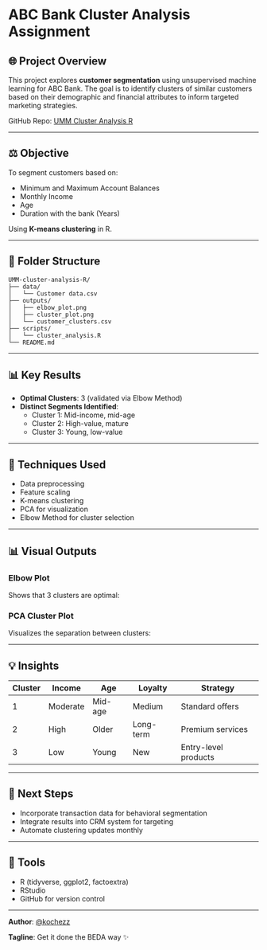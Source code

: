 # ABC Bank Cluster Analysis Assignment

## 🌐 Project Overview

This project explores **customer segmentation** using unsupervised machine learning for ABC Bank. The goal is to identify clusters of similar customers based on their demographic and financial attributes to inform targeted marketing strategies.

GitHub Repo: [UMM Cluster Analysis R](https://github.com/kochezz/UMM-cluster-analysis-R)

---

## ⚖️ Objective

To segment customers based on:

- Minimum and Maximum Account Balances
- Monthly Income
- Age
- Duration with the bank (Years)

Using **K-means clustering** in R.

---

## 📂 Folder Structure

```
UMM-cluster-analysis-R/
├── data/
│   └── Customer data.csv
├── outputs/
│   ├── elbow_plot.png
│   ├── cluster_plot.png
│   └── customer_clusters.csv
├── scripts/
│   └── cluster_analysis.R
└── README.md
```

---

## 📊 Key Results

- **Optimal Clusters**: 3 (validated via Elbow Method)
- **Distinct Segments Identified**:
  - Cluster 1: Mid-income, mid-age
  - Cluster 2: High-value, mature
  - Cluster 3: Young, low-value

---

## 🔬 Techniques Used

- Data preprocessing
- Feature scaling
- K-means clustering
- PCA for visualization
- Elbow Method for cluster selection

---

## 📊 Visual Outputs

### Elbow Plot

Shows that 3 clusters are optimal:&#x20;

### PCA Cluster Plot

Visualizes the separation between clusters:&#x20;

---

## 💡 Insights

| Cluster | Income   | Age     | Loyalty   | Strategy             |
| ------- | -------- | ------- | --------- | -------------------- |
| 1       | Moderate | Mid-age | Medium    | Standard offers      |
| 2       | High     | Older   | Long-term | Premium services     |
| 3       | Low      | Young   | New       | Entry-level products |

---

## 📅 Next Steps

- Incorporate transaction data for behavioral segmentation
- Integrate results into CRM system for targeting
- Automate clustering updates monthly

---

## 🚀 Tools

- R (tidyverse, ggplot2, factoextra)
- RStudio
- GitHub for version control

---

**Author**: [@kochezz](https://github.com/kochezz)

**Tagline**: Get it done the BEDA way ✨

